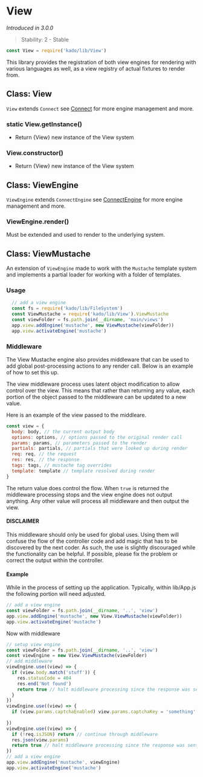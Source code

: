 # View
*Introduced in 3.0.0*
> Stability: 2 - Stable
```js
const View = require('kado/lib/View')
```
This library provides the registration of both view engines for rendering with
various languages as well, as a view registry of actual fixtures to render from.

## Class: View
`View` extends `Connect` see [Connect](Connect.md) for more engine
management and more.

### static View.getInstance()
* Return {View} new instance of the View system

### View.constructor()
* Return {View} new instance of the View system

## Class: ViewEngine
`ViewEngine` extends `ConnectEngine` see
[ConnectEngine](Connect.md#class-connectengine) for more engine management and more.

### ViewEngine.render()
Must be extended and used to render to the underlying system.

## Class: ViewMustache

An extension of `ViewEngine` made to work with the `Mustache` template system
and implements a partial loader for working with a folder of templates.

### Usage

```js
  // add a view engine
  const fs = require('kado/lib/FileSystem')
  const ViewMustache = require('kado/lib/View').ViewMustache
  const viewFolder = fs.path.join(__dirname, 'main/views')
  app.view.addEngine('mustache', new ViewMustache(viewFolder))
  app.view.activateEngine('mustache')
```

### Middleware

The View Mustache engine also provides middleware that can be used to add global
post-processing actions to any render call. Below is an example of how to set
this up.

The view middleware process uses latent object modification to allow control
over the view. This means that rather than returning any value, each portion of
the object passed to the middleware can be updated to a new value.

Here is an example of the view passed to the middleare.

```js
const view = {
  body: body, // the current output body
  options: options, // options passed to the original render call
  params: params, // parameters passed to the render
  partials: partials, // partials that were looked up during render
  req: req, // the request
  res: res, // the response
  tags: tags, // mustache tag overrides
  template: template // template resolved during render
}
```

The return value does control the flow. When `true` is returned the middleware
processing stops and the view engine does not output anything. Any other value
will process all middleware and then output the view.

#### DISCLAIMER

This middleware should only be used for global uses. Using them will confuse the
flow of the controller code and add magic that has to be discovered by the next
coder. As such, the use is slightly discouraged while the functionality can be
helpful. If possible, please fix the problem or correct the output within the
controller.

#### Example

While in the process of setting up the application. Typically, within lib/App.js
the following portion will need adjusted.

```js
// add a view engine
const viewFolder = fs.path.join(__dirname, '..', 'view')
app.view.addEngine('mustache', new View.ViewMustache(viewFolder))
app.view.activateEngine('mustache')
```

Now with middleware

```js
// setup view engine
const viewFolder = fs.path.join(__dirname, '..', 'view')
const viewEngine = new View.ViewMustache(viewFolder)
// add middleware
viewEngine.use((view) => {
  if (view.body.match('stuff')) {
    res.statusCode = 404
    res.end('Not found')
    return true // halt middleware processing since the response was sent
  }
})
viewEngine.use((view) => {
  if (view.params.captchaEnabled) view.params.captchaKey = 'something'
  
})
viewEngine.use((view) => {
  if (!req.isJSON) return // continue through middleware
  res.json(view.params)
  return true // halt middleware processing since the response was sent
})
// add a view engine
app.view.addEngine('mustache', viewEngine)
app.view.activateEngine('mustache')
```
